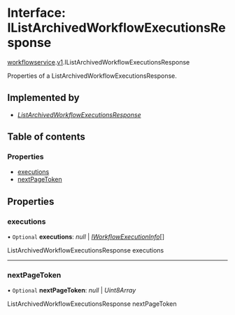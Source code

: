 # Interface: IListArchivedWorkflowExecutionsResponse

[workflowservice](../modules/proto.temporal.api.workflowservice.md).[v1](../modules/proto.temporal.api.workflowservice.v1.md).IListArchivedWorkflowExecutionsResponse

Properties of a ListArchivedWorkflowExecutionsResponse.

## Implemented by

* [*ListArchivedWorkflowExecutionsResponse*](../classes/proto.temporal.api.workflowservice.v1.listarchivedworkflowexecutionsresponse.md)

## Table of contents

### Properties

- [executions](proto.temporal.api.workflowservice.v1.ilistarchivedworkflowexecutionsresponse.md#executions)
- [nextPageToken](proto.temporal.api.workflowservice.v1.ilistarchivedworkflowexecutionsresponse.md#nextpagetoken)

## Properties

### executions

• `Optional` **executions**: *null* \| [*IWorkflowExecutionInfo*](proto.temporal.api.workflow.v1.iworkflowexecutioninfo.md)[]

ListArchivedWorkflowExecutionsResponse executions

___

### nextPageToken

• `Optional` **nextPageToken**: *null* \| *Uint8Array*

ListArchivedWorkflowExecutionsResponse nextPageToken
